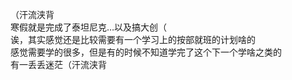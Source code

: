 （汗流浃背   
寒假就是完成了泰坦尼克…以及搞大创（   
诶，其实感觉还是比较需要有一个学习上的按部就班的计划啥的   
感觉需要学的很多，但是有的时候不知道学完了这个下一个学啥之类的   
有一丢丢迷茫（汗流浃背
